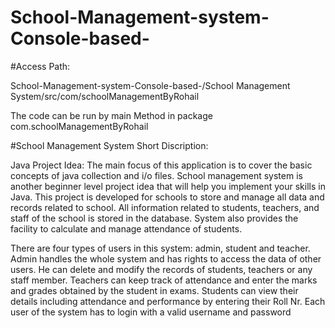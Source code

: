 # School-Management-system-Console-based-

#Access Path:

School-Management-system-Console-based-/School Management System/src/com/schoolManagementByRohail

The code can be run by main Method in package com.schoolManagementByRohail




 #School Management System Short Discription:
 
Java Project Idea:
The main focus of this application is to cover the basic concepts of java collection and i/o files.
School management system is another beginner level project idea that will help you implement your
skills in Java. This project is developed for schools to store and manage all data and records related to school.
 All information related to students, teachers, and staff of the school is stored in the database. System also provides
 the facility to calculate and manage attendance of students.

There are four types of users in this system: admin, student and teacher. Admin handles the whole system
and has rights to access the data of other users. He can delete and modify the records of students, teachers or
 any staff member. Teachers can keep track of attendance and enter the marks and grades obtained by the student in exams.
  Students can view their details including attendance and performance by entering their Roll Nr. Each user of the system has to login with a
  valid username and password
